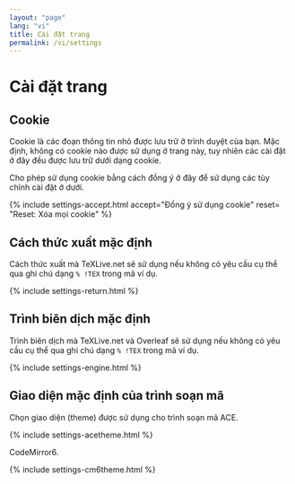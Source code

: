```yaml
---
layout: "page"
lang: "vi"
title: Cài đặt trang
permalink: /vi/settings
---
```


# Cài đặt trang

## Cookie

Cookie là các đoạn thông tin nhỏ được lưu trữ ở trình duyệt của bạn. Mặc định,
không có cookie nào được sử dụng ở trang này, tuy nhiên các cài đặt ở đây đều
được lưu trữ dưới dạng cookie.

Cho phép sử dụng cookie bằng cách đồng ý ở đây để sử dụng các tùy chỉnh cài đặt
ở dưới.

{% include settings-accept.html 
   accept="Đồng ý sử dụng cookie"
   reset= "Reset: Xóa mọi cookie"
%}

## Cách thức xuất mặc định

Cách thức xuất mà TeXLive.net sẽ sử dụng nếu không có yêu cầu cụ thể qua ghi chú
dạng `% !TEX` trong mã ví dụ.

{% include settings-return.html %}

## Trình biên dịch mặc định

Trình biên dịch mà TeXLive.net và Overleaf sẽ sử dụng nếu không có yêu cầu cụ thể
qua ghi chú dạng `% !TEX` trong mã ví dụ.

{% include settings-engine.html %}

## Giao diện mặc định của trình soạn mã

Chọn giao diện (theme) được sử dụng cho trình soạn mã ACE.

{% include settings-acetheme.html %}

CodeMirror6.

{% include settings-cm6theme.html %}
